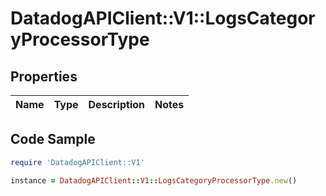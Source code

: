# DatadogAPIClient::V1::LogsCategoryProcessorType

## Properties

Name | Type | Description | Notes
------------ | ------------- | ------------- | -------------

## Code Sample

```ruby
require 'DatadogAPIClient::V1'

instance = DatadogAPIClient::V1::LogsCategoryProcessorType.new()
```



